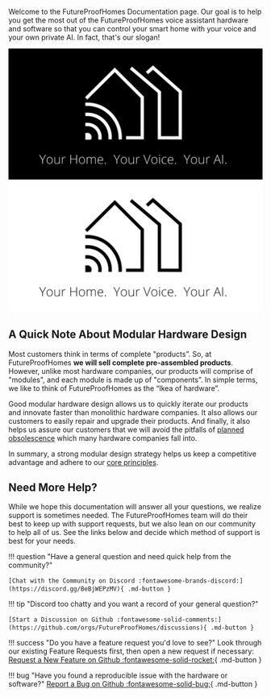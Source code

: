 Welcome to the FutureProofHomes Documentation page. Our goal is to help you get the most out of the FutureProofHomes voice assistant hardware and software so that you can control your smart home with your voice and your own private AI. In fact, that's our slogan!

![Image title](/assets/slogan_black_and_white.png#only-dark)
![Image title](/assets/slogan_white_and_black.png#only-light)



## A Quick Note About Modular Hardware Design
Most customers think in terms of complete "products”.  So, at FutureProofHomes **we will sell complete pre-assembled products**.  However, unlike most hardware companies, our products will comprise of "modules", and each module is made up of "components”.  In simple terms, we like to think of FutureProofHomes as the “Ikea of hardware”.

Good modular hardware design allows us to quickly iterate our products and innovate faster than monolithic hardware companies. It also allows our customers to easily repair and upgrade their products. And finally, it also helps us assure our customers that we will avoid the pitfalls of [planned obsolescence](https://en.wikipedia.org/wiki/Planned_obsolescence) which many hardware companies fall into.

In summary, a strong modular design strategy helps us keep a competitive advantage and adhere to our [core principles](https://futureproofhomes.net/pages/our-core-principles).


## Need More Help?

While we hope this documentation will answer all your questions, we realize support is sometimes needed. The FutureProofHomes team will do their best to keep up with support requests, but we also lean on our community to help all of us. See the links below and decide which method of support is best for your needs.

!!! question "Have a general question and need quick help from the community?"

    [Chat with the Community on Discord :fontawesome-brands-discord:](https://discord.gg/BeBjWEPzMV){ .md-button }

!!! tip "Discord too chatty and you want a record of your general question?"

    [Start a Discussion on Github :fontawesome-solid-comments:](https://github.com/orgs/FutureProofHomes/discussions){ .md-button }

!!! success "Do you have a feature request you'd love to see?"
    Look through our existing Feature Requests first, then open a new request if necessary: <br>
    [Request a New Feature on Github :fontawesome-solid-rocket:](https://github.com/FutureProofHomes/Satellite1-ESPHome/issues/new?template=feature-request--.md){ .md-button }

!!! bug "Have you found a reproducible issue with the hardware or software?"
    [Report a Bug on Github :fontawesome-solid-bug:](https://github.com/FutureProofHomes/Satellite1-ESPHome/issues/new?template=bug-report--.md){ .md-button }
